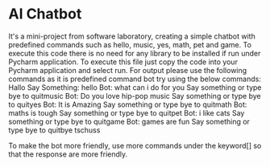 # AI Chatbot
It's a mini-project from software laboratory, creating a simple chatbot with predefined commands such as hello, music, yes, math, pet and game.
To execute this code there is no need for any library to be installed if run under Pycharm application. 
To execute this file just copy the code into your Pycharm application and select run.
For output please use the following commands as it is predefined command bot try using the below commands:
Hallo
Say Something: hello
Bot: what can i do for you
Say something or type bye to quitmusic
Bot: Do you love hip-pop music
Say something or type bye to quityes
Bot: It is Amazing
Say something or type bye to quitmath
Bot: maths is tough
Say something or type bye to quitpet
Bot: i like cats
Say something or type bye to quitgame
Bot: games are fun
Say something or type bye to quitbye
tschuss

To make the bot more friendly, use more commands under the keyword[] so that the response are more friendly.
